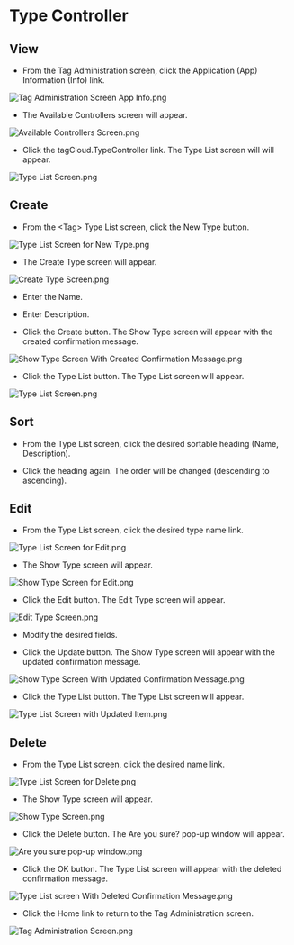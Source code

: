 # Type Controller

## View

+ From the Tag Administration screen, click the Application (App) Information (Info) link.

![Tag Administration Screen App Info.png](images/Tag_Administration_Screen_App_Info.png)

+ The Available Controllers screen will appear.

![Available Controllers Screen.png](images/Available_Controllers_Screen.png)

+ Click the tagCloud.TypeController link.  The Type List screen will 
will appear.

![Type List Screen.png](images/Type_List_Screen.png) 

## Create

+ From the &lt;Tag&gt; Type List screen, click the New Type button.  

![Type List Screen for New Type.png](images/Type_List_Screen_for_New_Type.png) 

+ The Create Type screen will appear.

![Create Type Screen.png](images/Create_Type_Screen.png) 

+ Enter the Name.  

+ Enter Description.  

+ Click the Create button.  The Show Type screen will appear with the created confirmation message.

![Show Type Screen With Created Confirmation Message.png](images/Show_Type_Screen_With_Created_Confirmation_Message.png) 

+ Click the Type List button.  The Type List screen will appear.

![Type List Screen.png](images/Type_List_Screen.png)
 
## Sort

+ From the Type List screen, click the desired sortable heading (Name, Description).

+ Click the heading again.  The order will be changed (descending to ascending).

## Edit

+ From the Type List screen, click the desired type name link.

![Type List Screen for Edit.png](images/Type_List_Screen_for_Edit.png) 

+ The Show Type screen will appear.

![Show Type Screen for Edit.png](images/Show_Type_Screen_for_Edit.png) 

+ Click the Edit button.  The Edit Type screen will appear.

![Edit Type Screen.png](images/Edit_Type_Screen.png)
 
+ Modify the desired fields.

+ Click the Update button.  The Show Type screen will appear with the updated confirmation message.

![Show Type Screen With Updated Confirmation Message.png](images/Show_Type_Screen_With_Updated_Confirmation_Message.png) 

+ Click the Type List button.  The Type List screen will appear.
 
![Type List Screen with Updated Item.png](images/Type_List_Screen_with_Updated_Item.png)

## Delete

+ From the Type List screen, click the desired name link.

![Type List Screen for Delete.png](images/Type_List_Screen_for_Delete.png) 

+ The Show Type screen will appear.
 
![Show Type Screen.png](images/Show_Type_Screen.png)

+ Click the Delete button.  The Are you sure? pop-up window will appear.

![Are you sure pop-up window.png](images/Are_you_sure_pop-up_window.png) 

+ Click the OK button.  The Type List screen will appear with the deleted confirmation message.

![Type List screen With Deleted Confirmation Message.png](images/Type_List_screen_With_Deleted_Confirmation_Message.png) 

+ Click the Home link to return to the Tag Administration screen.  

![Tag Administration Screen.png](images/Tag_Administration_Screen.png)
